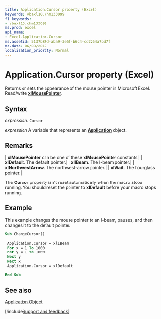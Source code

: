```yaml
---
title: Application.Cursor property (Excel)
keywords: vbaxl10.chm133099
f1_keywords:
- vbaxl10.chm133099
ms.prod: excel
api_name:
- Excel.Application.Cursor
ms.assetid: 5137b89d-aba9-3e5f-b6c4-cd2264a7bd7f
ms.date: 06/08/2017
localization_priority: Normal
---
```



# Application.Cursor property (Excel)

Returns or sets the appearance of the mouse pointer in Microsoft Excel. Read/write  **[xlMousePointer](Excel.XlMousePointer.md)**.


## Syntax

_expression_. `Cursor`

_expression_ A variable that represents an **[Application](Excel.Application(object).md)** object.


## Remarks



| **xlMousePointer** can be one of these **xlMousePointer** constants.|
| **xlDefault**. The default pointer.|
| **xlIBeam**. The I-beam pointer.|
| **xlNorthwestArrow**. The northwest-arrow pointer.|
| **xlWait**. The hourglass pointer.|

The  **Cursor** property isn't reset automatically when the macro stops running. You should reset the pointer to **xlDefault** before your macro stops running.


## Example

This example changes the mouse pointer to an I-beam, pauses, and then changes it to the default pointer.


```vb
Sub ChangeCursor() 
 
 Application.Cursor = xlIBeam 
 For x = 1 To 1000 
 For y = 1 to 1000 
 Next y 
 Next x 
 Application.Cursor = xlDefault 
 
End Sub
```


## See also


[Application Object](Excel.Application(object).md)

[!include[Support and feedback](~/includes/feedback-boilerplate.md)]

